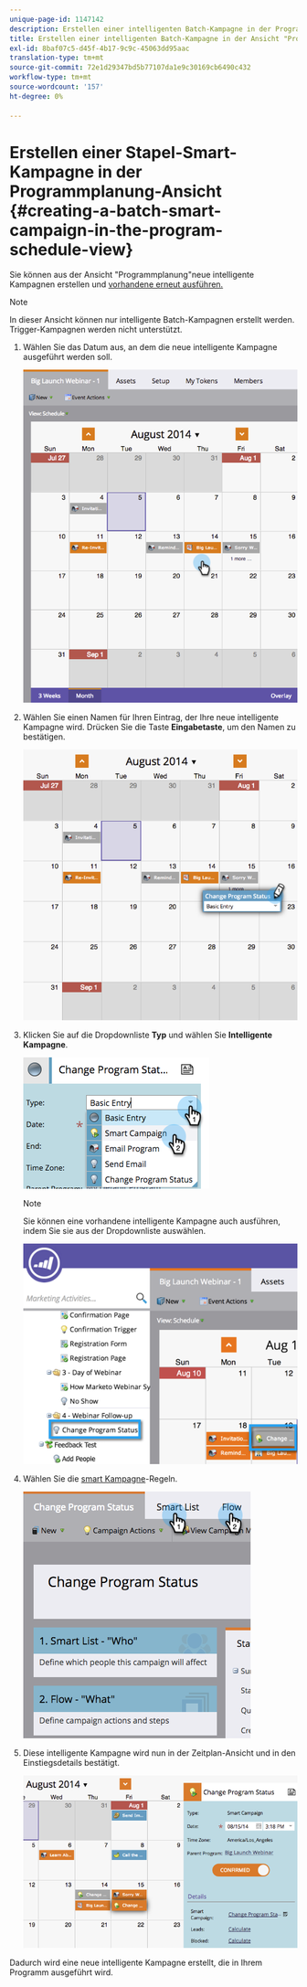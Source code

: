```yaml
---
unique-page-id: 1147142
description: Erstellen einer intelligenten Batch-Kampagne in der Programmplanung-Ansicht - Marketo Docs - Produktdokumentation
title: Erstellen einer intelligenten Batch-Kampagne in der Ansicht "Programmplanung"
exl-id: 8baf07c5-d45f-4b17-9c9c-45063dd95aac
translation-type: tm+mt
source-git-commit: 72e1d29347bd5b77107da1e9c30169cb6490c432
workflow-type: tm+mt
source-wordcount: '157'
ht-degree: 0%

---
```


# Erstellen einer Stapel-Smart-Kampagne in der Programmplanung-Ansicht {#creating-a-batch-smart-campaign-in-the-program-schedule-view}

Sie können aus der Ansicht &quot;Programmplanung&quot;neue intelligente Kampagnen erstellen und [vorhandene erneut ausführen.](/help/marketo/product-docs/core-marketo-concepts/programs/program-schedule-view/rerun-a-smart-campaign-in-the-program-schedule-view.md)

>[!NOTE]
>
>In dieser Ansicht können nur intelligente Batch-Kampagnen erstellt werden. Trigger-Kampagnen werden nicht unterstützt.

1. Wählen Sie das Datum aus, an dem die neue intelligente Kampagne ausgeführt werden soll.

   ![](assets/image2014-9-23-15-3a28-3a20.png)

1. Wählen Sie einen Namen für Ihren Eintrag, der Ihre neue intelligente Kampagne wird. Drücken Sie die Taste **Eingabetaste**, um den Namen zu bestätigen.

   ![](assets/image2014-9-23-15-3a28-3a28.png)

1. Klicken Sie auf die Dropdownliste **Typ** und wählen Sie **Intelligente Kampagne**.

   ![](assets/typechoose.png)

   >[!NOTE]
   >
   >Sie können eine vorhandene intelligente Kampagne auch ausführen, indem Sie sie aus der Dropdownliste auswählen.

   ![](assets/four.png)

1. Wählen Sie die [smart Kampagne](/help/marketo/product-docs/core-marketo-concepts/smart-campaigns/creating-a-smart-campaign/create-a-new-smart-campaign.md)-Regeln.

   ![](assets/changeprogramstatus-hands.png)

1. Diese intelligente Kampagne wird nun in der Zeitplan-Ansicht und in den Einstiegsdetails bestätigt.

   ![](assets/image2014-9-23-15-3a29-3a57.png)

Dadurch wird eine neue intelligente Kampagne erstellt, die in Ihrem Programm ausgeführt wird.
